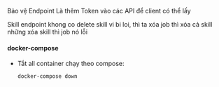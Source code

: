 Bảo vệ Endpoint Là thêm Token vào các API để client có thể lấy 


Skill endpoint khong co delete skill vi bi loi, thì ta xóa job thì xóa cả skill những xóa skill thì job nó lỗi 






#### docker-compose 

- Tắt all container chạy theo compose:
    ```text
    docker-compose down
```